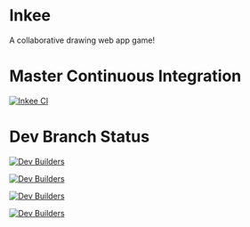 # Inkee
A collaborative drawing web app game!

# Master Continuous Integration
[![Inkee CI](https://github.com/inkee-io/inkee/actions/workflows/main.yml/badge.svg)](https://github.com/inkee-io/inkee/actions/workflows/main.yml)

# Dev Branch Status
[![Dev Builders](https://github.com/inkee-io/inkee/actions/workflows/dev.yml/badge.svg?branch=neel-dev)](https://github.com/inkee-io/inkee/actions/workflows/dev.yml)

[![Dev Builders](https://github.com/inkee-io/inkee/actions/workflows/dev.yml/badge.svg?branch=rishis-dev)](https://github.com/inkee-io/inkee/actions/workflows/dev.yml)

[![Dev Builders](https://github.com/inkee-io/inkee/actions/workflows/dev.yml/badge.svg?branch=will-dev)](https://github.com/inkee-io/inkee/actions/workflows/dev.yml)

[![Dev Builders](https://github.com/inkee-io/inkee/actions/workflows/dev.yml/badge.svg?branch=brendan-dev)](https://github.com/inkee-io/inkee/actions/workflows/dev.yml)
